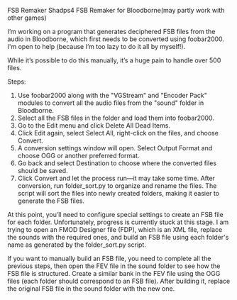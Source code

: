FSB Remaker
Shadps4 FSB Remaker for Bloodborne(may partly work with other games)

I’m working on a program that generates deciphered FSB files from the audio in Bloodborne, which first needs to be converted using foobar2000. I'm open to help (because I’m too lazy to do it all by myself!).

While it’s possible to do this manually, it’s a huge pain to handle over 500 files.

Steps:
1. Use foobar2000 along with the "VGStream" and "Encoder Pack" modules to convert all the audio files from the "sound" folder in Bloodborne.
2. Select all the FSB files in the folder and load them into foobar2000.
3. Go to the Edit menu and click Delete All Dead Items.
4. Click Edit again, select Select All, right-click on the files, and choose Convert.
5. A conversion settings window will open. Select Output Format and choose OGG or another preferred format.
6. Go back and select Destination to choose where the converted files should be saved.
7. Click Convert and let the process run—it may take some time.
After conversion, run folder_sort.py to organize and rename the files. The script will sort the files into newly created folders, making it easier to generate the FSB files.

At this point, you’ll need to configure special settings to create an FSB file for each folder. Unfortunately, progress is currently stuck at this stage.
I am trying to open an FMOD Designer file (FDP), which is an XML file, replace the sounds with the required ones, and build an FSB file using each folder's name as generated by the folder_sort.py script.

If you want to manually build an FSB file, you need to complete all the previous steps, then open the FEV file in the sound folder to see how the FSB file is structured. Create a similar bank in the FEV file using the OGG files (each folder should correspond to an FSB file). After building it, replace the original FSB file in the sound folder with the new one.
